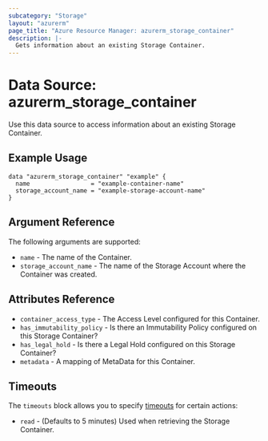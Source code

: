 ```yaml
---
subcategory: "Storage"
layout: "azurerm"
page_title: "Azure Resource Manager: azurerm_storage_container"
description: |-
  Gets information about an existing Storage Container.
---
```


# Data Source: azurerm_storage_container

Use this data source to access information about an existing Storage Container.

## Example Usage

```hcl
data "azurerm_storage_container" "example" {
  name                 = "example-container-name"
  storage_account_name = "example-storage-account-name"
}
```

## Argument Reference

The following arguments are supported:

* `name` - The name of the Container.
* `storage_account_name` - The name of the Storage Account where the Container was created.

## Attributes Reference

* `container_access_type` - The Access Level configured for this Container.
* `has_immutability_policy` - Is there an Immutability Policy configured on this Storage Container?
* `has_legal_hold` - Is there a Legal Hold configured on this Storage Container?
* `metadata`  - A mapping of MetaData for this Container.

## Timeouts

The `timeouts` block allows you to specify [timeouts](https://www.terraform.io/docs/configuration/resources.html#timeouts) for certain actions:

* `read` - (Defaults to 5 minutes) Used when retrieving the Storage Container.
